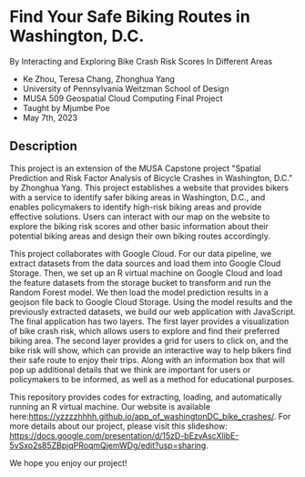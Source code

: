 # Find Your Safe Biking Routes in Washington, D.C.
By Interacting and Exploring Bike Crash Risk Scores In Different Areas

- Ke Zhou, Teresa Chang, Zhonghua Yang
- University of Pennsylvania Weitzman School of Design
- MUSA 509 Geospatial Cloud Computing Final Project
- Taught by Mjumbe Poe
- May 7th, 2023

## Description

This project is an extension of the MUSA Capstone project "Spatial Prediction and Risk Factor Analysis of Bicycle Crashes in Washington, D.C." by Zhonghua Yang. This project establishes a website that provides bikers with a service to identify safer biking areas in Washington, D.C., and enables policymakers to identify high-risk biking areas and provide effective solutions. Users can interact with our map on the website to explore the biking risk scores and other basic information about their potential biking areas and design their own biking routes accordingly.

This project collaborates with Google Cloud. For our data pipeline, we extract datasets from the data sources and load them into Google Cloud Storage. Then, we set up an R virtual machine on Google Cloud and load the feature datasets from the storage bucket to transform and run the Random Forest model. We then load the model prediction results in a geojson file back to Google Cloud Storage. Using the model results and the previously extracted datasets, we build our web application with JavaScript. The final application has two layers. The first layer provides a visualization of bike crash risk, which allows users to explore and find their preferred biking area. The second layer provides a grid for users to click on, and the bike risk will show, which can provide an interactive way to help bikers find their safe route to enjoy their trips. Along with an information box that will pop up additional details that we think are important for users or policymakers to be informed, as well as a method for educational purposes.

This repository provides codes for extracting, loading, and automatically running an R virtual machine. Our website is available here:https://yzzzzhhhh.github.io/app_of_washingtonDC_bike_crashes/. For more details about our project, please visit this slideshow: https://docs.google.com/presentation/d/15zD-bEzvAscXlibE-5vSxo2s85ZBpjqPRoqmQjemWDg/edit?usp=sharing.

We hope you enjoy our project!



